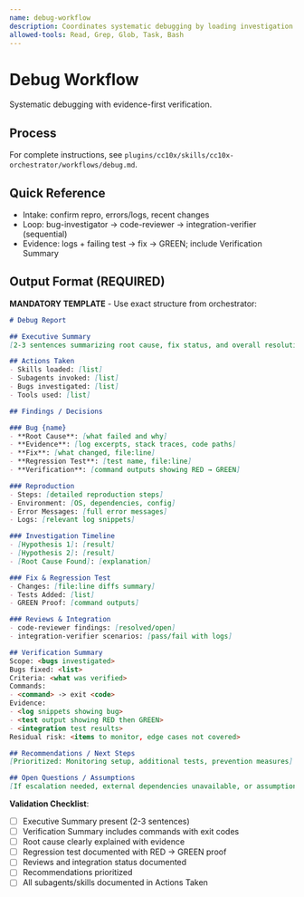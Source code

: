 ```yaml
---
name: debug-workflow
description: Coordinates systematic debugging by loading investigation skills and delegating to bug-investigator, code-reviewer, and integration-verifier sequentially. Use when debugging bugs, investigating errors, diagnosing test failures, or fixing unexpected behavior following systematic debugging practices.
allowed-tools: Read, Grep, Glob, Task, Bash
---
```


# Debug Workflow

Systematic debugging with evidence-first verification.

## Process
For complete instructions, see `plugins/cc10x/skills/cc10x-orchestrator/workflows/debug.md`.

## Quick Reference
- Intake: confirm repro, errors/logs, recent changes
- Loop: bug-investigator -> code-reviewer -> integration-verifier (sequential)
- Evidence: logs + failing test -> fix -> GREEN; include Verification Summary

## Output Format (REQUIRED)

**MANDATORY TEMPLATE** - Use exact structure from orchestrator:

```markdown
# Debug Report

## Executive Summary
[2-3 sentences summarizing root cause, fix status, and overall resolution]

## Actions Taken
- Skills loaded: [list]
- Subagents invoked: [list]
- Bugs investigated: [list]
- Tools used: [list]

## Findings / Decisions

### Bug {name}
- **Root Cause**: [what failed and why]
- **Evidence**: [log excerpts, stack traces, code paths]
- **Fix**: [what changed, file:line]
- **Regression Test**: [test name, file:line]
- **Verification**: [command outputs showing RED → GREEN]

### Reproduction
- Steps: [detailed reproduction steps]
- Environment: [OS, dependencies, config]
- Error Messages: [full error messages]
- Logs: [relevant log snippets]

### Investigation Timeline
- [Hypothesis 1]: [result]
- [Hypothesis 2]: [result]
- [Root Cause Found]: [explanation]

### Fix & Regression Test
- Changes: [file:line diffs summary]
- Tests Added: [list]
- GREEN Proof: [command outputs]

### Reviews & Integration
- code-reviewer findings: [resolved/open]
- integration-verifier scenarios: [pass/fail with logs]

## Verification Summary
Scope: <bugs investigated>
Bugs fixed: <list>
Criteria: <what was verified>
Commands:
- <command> -> exit <code>
Evidence:
- <log snippets showing bug>
- <test output showing RED then GREEN>
- <integration test results>
Residual risk: <items to monitor, edge cases not covered>

## Recommendations / Next Steps
[Prioritized: Monitoring setup, additional tests, prevention measures]

## Open Questions / Assumptions
[If escalation needed, external dependencies unavailable, or assumptions made]
```

**Validation Checklist**:
- [ ] Executive Summary present (2-3 sentences)
- [ ] Verification Summary includes commands with exit codes
- [ ] Root cause clearly explained with evidence
- [ ] Regression test documented with RED → GREEN proof
- [ ] Reviews and integration status documented
- [ ] Recommendations prioritized
- [ ] All subagents/skills documented in Actions Taken
